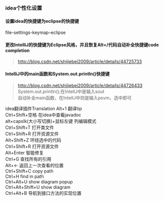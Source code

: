 ### idea个性化设置

#### 设置idea的快捷键为eclipse的快捷键
file-settings-keymap-eclipse
#### 更改IntelliJ的快捷键为Eclipse风格，并且恢复Alt+/代码自动补全快捷键code completion
> http://blog.csdn.net/shijiebei2009/article/details/44725733
####  IntelliJ中的main函数和System.out.println()快捷键
> http://blog.csdn.net/shijiebei2009/article/details/44726433  
System.out.println();在IntellJ中是输入sout  
自动补全main函数，在IntellJ中则是输入psvm，选中即可  

idea翻译插件Translation Alt+1 翻译tip  
Ctrl+Shift+空格   在idea中查看javadoc  
alt+capslk(大小写切换)+鼠标左键 列编辑模式  
Ctrl+Shift+T 打开类文件  
Ctrl+Shift+R 打开资源文件  
Alt+Shift+Z 环绕选中的代码  
Ctrl+Shift+R 打开资源文件  
Alt+Enter 智能修复  
Ctrl+G 查找所有的引用  
Alt+← 返回上一次查看的位置  
Ctrl+Shift+C copy path  
Ctrl+H find in path  
Ctrl+Alt+U show diagram popup  
Ctrl+Alt+Shift+U show diagram  
Ctrl+Alt+B 导航到接口方法的实现位置